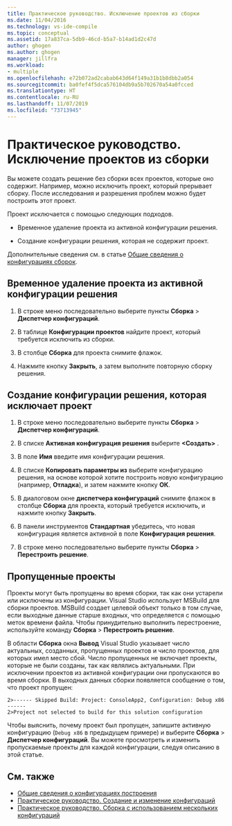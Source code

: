 ```yaml
---
title: Практическое руководство. Исключение проектов из сборки
ms.date: 11/04/2016
ms.technology: vs-ide-compile
ms.topic: conceptual
ms.assetid: 17a837ca-5db9-46cd-b5a7-b14ad1d2c47d
author: ghogen
ms.author: ghogen
manager: jillfra
ms.workload:
- multiple
ms.openlocfilehash: e72b072ad2cabab643d64f149a31b1b8dbb2a054
ms.sourcegitcommit: ba0fef4f5dca576104db9a5b702670a54a0fcced
ms.translationtype: HT
ms.contentlocale: ru-RU
ms.lasthandoff: 11/07/2019
ms.locfileid: "73713945"
---
```

# <a name="how-to-exclude-projects-from-a-build"></a>Практическое руководство. Исключение проектов из сборки

Вы можете создать решение без сборки всех проектов, которые оно содержит. Например, можно исключить проект, который прерывает сборку. После исследования и разрешения проблем можно будет построить этот проект.

Проект исключается с помощью следующих подходов.

- Временное удаление проекта из активной конфигурации решения.

- Создание конфигурации решения, которая не содержит проект.

Дополнительные сведения см. в статье [Общие сведения о конфигурациях сборок](../ide/understanding-build-configurations.md).

## <a name="to-temporarily-remove-a-project-from-the-active-solution-configuration"></a>Временное удаление проекта из активной конфигурации решения

1. В строке меню последовательно выберите пункты **Сборка** > **Диспетчер конфигураций**.

2. В таблице **Конфигурации проектов** найдите проект, который требуется исключить из сборки.

3. В столбце **Сборка** для проекта снимите флажок.

4. Нажмите кнопку **Закрыть**, а затем выполните повторную сборку решения.

## <a name="to-create-a-solution-configuration-that-excludes-a-project"></a>Создание конфигурации решения, которая исключает проект

1. В строке меню последовательно выберите пункты **Сборка** > **Диспетчер конфигураций**.

2. В списке **Активная конфигурация решения** выберите **\<Создать>** .

3. В поле **Имя** введите имя конфигурации решения.

4. В списке **Копировать параметры из** выберите конфигурацию решения, на основе которой хотите построить новую конфигурацию (например, **Отладка**), и затем нажмите кнопку **ОК**.

5. В диалоговом окне **диспетчера конфигураций** снимите флажок в столбце **Сборка** для проекта, который требуется исключить, и нажмите кнопку **Закрыть**.

6. В панели инструментов **Стандартная** убедитесь, что новая конфигурация является активной в поле **Конфигурация решения**.

7. В строке меню последовательно выберите пункты **Сборка** > **Перестроить решение**.

## <a name="skipped-projects"></a>Пропущенные проекты

Проекты могут быть пропущены во время сборки, так как они устарели или исключены из конфигурации. Visual Studio использует MSBuild для сборки проектов. MSBuild создает целевой объект только в том случае, если выходные данные старше входных, что определяется с помощью меток времени файла. Чтобы принудительно выполнить перестроение, используйте команду **Сборка** > **Перестроить решение**.

В области **Сборка** окна **Вывод** Visual Studio указывает число актуальных, созданных, пропущенных проектов и число проектов, для которых имел место сбой. Число пропущенных не включает проекты, которые не были созданы, так как являлись актуальными. При исключении проектов из активной конфигурации они пропускаются во время сборки. В выходных данных сборки появляется сообщение о том, что проект пропущен:

```output
2>------ Skipped Build: Project: ConsoleApp2, Configuration: Debug x86 ------
2>Project not selected to build for this solution configuration
```

Чтобы выяснить, почему проект был пропущен, запишите активную конфигурацию (`Debug x86` в предыдущем примере) и выберите **Сборка** > **Диспетчер конфигураций**. Вы можете просмотреть и изменить пропускаемые проекты для каждой конфигурации, следуя описанию в этой статье.

## <a name="see-also"></a>См. также

- [Общие сведения о конфигурациях построения](../ide/understanding-build-configurations.md)
- [Практическое руководство. Создание и изменение конфигураций](../ide/how-to-create-and-edit-configurations.md)
- [Практическое руководство. Сборка с использованием нескольких конфигураций](../ide/how-to-build-multiple-configurations-simultaneously.md)